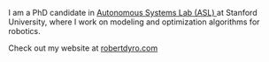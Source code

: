 I am a PhD candidate in <a href="https://stanfordasl.github.io/">Autonomous
Systems Lab (ASL) </a> at Stanford University, where I work on modeling and
optimization algorithms for robotics.

Check out my website at <a href="https://robertdyro.com/">robertdyro.com</a>

<!--I'm currently looking for full-time opportunities as a Research Scientist/Engineer in
optimization, accelerated computing, behavior modeling for robotics, and AVs in the 
second half of 2024.-->


<!--
**rdyro/rdyro** is a ✨ _special_ ✨ repository because its `README.md` (this file) appears on your GitHub profile.

Here are some ideas to get you started:

- 🔭 I’m currently working on ...
- 🌱 I’m currently learning ...
- 👯 I’m looking to collaborate on ...
- 🤔 I’m looking for help with ...
- 💬 Ask me about ...
- 📫 How to reach me: ...
- 😄 Pronouns: ...
- ⚡ Fun fact: ...
-->
